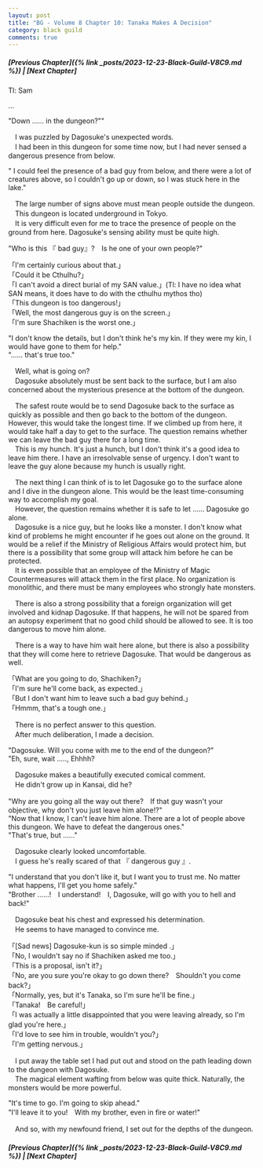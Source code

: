 ```yaml
---
layout: post
title: "BG - Volume 8 Chapter 10: Tanaka Makes A Decision"
category: black guild
comments: true
---
```


##### [Previous Chapter]({% link _posts/2023-12-23-Black-Guild-V8C9.md %}) \| [Next Chapter]


Tl: Sam


…



"Down ...... in the dungeon?""

　I was puzzled by Dagosuke's unexpected words.    
　I had been in this dungeon for some time now, but I had never sensed a dangerous presence from below.

" I could feel the presence of a bad guy from below, and there were a lot of creatures above, so I couldn't go up or down, so I was stuck here in the lake."
<!--more-->

　The large number of signs above must mean people outside the dungeon.   
　This dungeon is located underground in Tokyo.   
　It is very difficult even for me to trace the presence of people on the ground from here. Dagosuke's sensing ability must be quite high.

"Who is this 『 bad guy』?　Is he one of your own people?"

「I'm certainly curious about that.」   
「Could it be Cthulhu?」   
「I can't avoid a direct burial of my SAN value.」(Tl: I have no idea what SAN means, it does have to do with the cthulhu mythos tho)   
「This dungeon is too dangerous!」    
「Well, the most dangerous guy is on the screen.」   
「I'm sure Shachiken is the worst one.」 

"I don't know the details, but I don't think he's my kin. If they were my kin, I would have gone to them for help."   
"...... that's true too."

　Well, what is going on?   
　Dagosuke absolutely must be sent back to the surface, but I am also concerned about the mysterious presence at the bottom of the dungeon.

　The safest route would be to send Dagosuke back to the surface as quickly as possible and then go back to the bottom of the dungeon. However, this would take the longest time. If we climbed up from here, it would take half a day to get to the surface. The question remains whether we can leave the bad guy there for a long time.   
　This is my hunch. It's just a hunch, but I don't think it's a good idea to leave him there. I have an irresolvable sense of urgency. I don't want to leave the guy alone because my hunch is usually right.

　The next thing I can think of is to let Dagosuke go to the surface alone and I dive in the dungeon alone. This would be the least time-consuming way to accomplish my goal.   
　However, the question remains whether it is safe to let ...... Dagosuke go alone.   
　Dagosuke is a nice guy, but he looks like a monster. I don't know what kind of problems he might encounter if he goes out alone on the ground. It would be a relief if the Ministry of Religious Affairs would protect him, but there is a possibility that some group will attack him before he can be protected.   
　It is even possible that an employee of the Ministry of Magic Countermeasures will attack them in the first place. No organization is monolithic, and there must be many employees who strongly hate monsters.

　There is also a strong possibility that a foreign organization will get involved and kidnap Dagosuke. If that happens, he will not be spared from an autopsy experiment that no good child should be allowed to see. It is too dangerous to move him alone.

　There is a way to have him wait here alone, but there is also a possibility that they will come here to retrieve Dagosuke. That would be dangerous as well.

  <div data-nat="424166"></div>


「What are you going to do, Shachiken?」   
「I'm sure he'll come back, as expected.」   
「But I don't want him to leave such a bad guy behind.」   
「Hmmm, that's a tough one.」

　There is no perfect answer to this question.   
　After much deliberation, I made a decision.

"Dagosuke. Will you come with me to the end of the dungeon?"   
"Eh, sure, wait ....., Ehhhh?

　Dagosuke makes a beautifully executed comical comment.   
　He didn't grow up in Kansai, did he?

"Why are you going all the way out there?　If that guy wasn't your objective, why don't you just leave him alone!?"   
"Now that I know, I can't leave him alone. There are a lot of people above this dungeon. We have to defeat the dangerous ones."   
"That's true, but ......"   

　Dagosuke clearly looked uncomfortable.   
　I guess he's really scared of that 『 dangerous guy 』.

"I understand that you don't like it, but I want you to trust me. No matter what happens, I'll get you home safely."     
"Brother ......!　I understand!　I, Dagosuke, will go with you to hell and back!"

　Dagosuke beat his chest and expressed his determination.   
　He seems to have managed to convince me.

「[Sad news] Dagosuke-kun is so simple minded .」   
「No, I wouldn't say no if Shachiken asked me too.」   
「This is a proposal, isn't it?」    
「No, are you sure you're okay to go down there?　Shouldn't you come back?」   
「Normally, yes, but it's Tanaka, so I'm sure he'll be fine.」   
「Tanaka!　Be careful!」    
「I was actually a little disappointed that you were leaving already, so I'm glad you're here.」   
「I'd love to see him in trouble, wouldn't you?」   
「I'm getting nervous.」

　I put away the table set I had put out and stood on the path leading down to the dungeon with Dagosuke.    
　The magical element wafting from below was quite thick. Naturally, the monsters would be more powerful.

"It's time to go. I'm going to skip ahead."   
"I'll leave it to you!　With my brother, even in fire or water!"

　And so, with my newfound friend, I set out for the depths of the dungeon.



##### [Previous Chapter]({% link _posts/2023-12-23-Black-Guild-V8C9.md %}) \| [Next Chapter]

